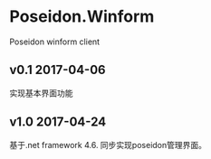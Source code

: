 # Poseidon.Winform
Poseidon winform client

## v0.1 2017-04-06
实现基本界面功能

## v1.0 2017-04-24
基于.net framework 4.6.
同步实现poseidon管理界面。
